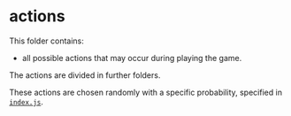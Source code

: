 # actions

This folder contains: 

- all possible actions that may occur during playing the game. 

The actions are divided in further folders.

These actions are chosen randomly with a specific probability, specified in [`index.js`](index.js).